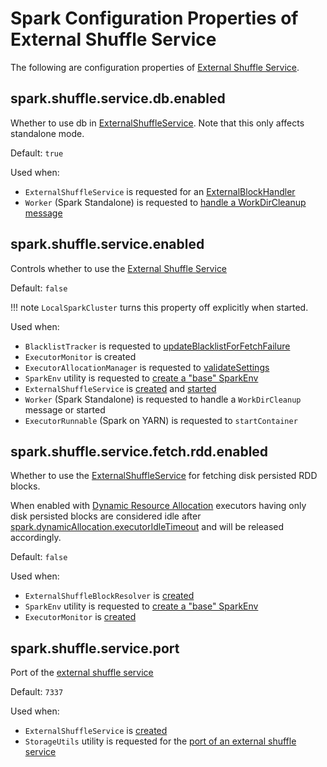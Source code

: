 # Spark Configuration Properties of External Shuffle Service

The following are configuration properties of [External Shuffle Service](index.md).

## <span id="spark.shuffle.service.db.enabled"><span id="SHUFFLE_SERVICE_DB_ENABLED"> spark.shuffle.service.db.enabled

Whether to use db in [ExternalShuffleService](ExternalShuffleService.md). Note that this only affects standalone mode.

Default: `true`

Used when:

* `ExternalShuffleService` is requested for an [ExternalBlockHandler](ExternalShuffleService.md#newShuffleBlockHandler)
* `Worker` (Spark Standalone) is requested to [handle a WorkDirCleanup message](../spark-standalone/Worker.md#WorkDirCleanup)

## <span id="spark.shuffle.service.enabled"><span id="SHUFFLE_SERVICE_ENABLED"> spark.shuffle.service.enabled

Controls whether to use the [External Shuffle Service](ExternalShuffleService.md)

Default: `false`

!!! note
    `LocalSparkCluster` turns this property off explicitly when started.

Used when:

* `BlacklistTracker` is requested to [updateBlacklistForFetchFailure](../scheduler/BlacklistTracker.md#updateBlacklistForFetchFailure)
* `ExecutorMonitor` is created
* `ExecutorAllocationManager` is requested to [validateSettings](../dynamic-allocation/ExecutorAllocationManager.md#validateSettings)
* `SparkEnv` utility is requested to [create a "base" SparkEnv](../SparkEnv.md#create)
* `ExternalShuffleService` is [created](ExternalShuffleService.md#enabled) and [started](ExternalShuffleService.md#main)
* `Worker` (Spark Standalone) is requested to handle a `WorkDirCleanup` message or started
* `ExecutorRunnable` (Spark on YARN) is requested to `startContainer`

## <span id="spark.shuffle.service.fetch.rdd.enabled"><span id="SHUFFLE_SERVICE_FETCH_RDD_ENABLED"> spark.shuffle.service.fetch.rdd.enabled

Whether to use the [ExternalShuffleService](ExternalShuffleService.md) for fetching disk persisted RDD blocks.

When enabled with [Dynamic Resource Allocation](../dynamic-allocation/index.md) executors having only disk persisted blocks are considered idle after [spark.dynamicAllocation.executorIdleTimeout](../dynamic-allocation/configuration-properties.md#spark.dynamicAllocation.executorIdleTimeout) and will be released accordingly.

Default: `false`

Used when:

* `ExternalShuffleBlockResolver` is [created](ExternalShuffleBlockResolver.md#rddFetchEnabled)
* `SparkEnv` utility is requested to [create a "base" SparkEnv](../SparkEnv.md#create)
* `ExecutorMonitor` is [created](../dynamic-allocation/ExecutorMonitor.md#fetchFromShuffleSvcEnabled)

## <span id="spark.shuffle.service.port"><span id="SHUFFLE_SERVICE_PORT"> spark.shuffle.service.port

Port of the [external shuffle service](ExternalShuffleService.md)

Default: `7337`

Used when:

* `ExternalShuffleService` is [created](ExternalShuffleService.md#port)
* `StorageUtils` utility is requested for the [port of an external shuffle service](../storage/StorageUtils.md#externalShuffleServicePort)
